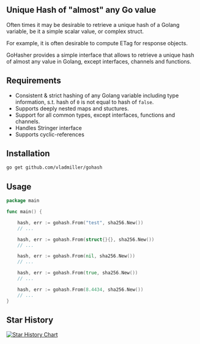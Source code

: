 ## Unique Hash of "almost" any Go value


Often times it may be desirable to retrieve a unique hash of a Golang variable, be it a simple scalar value,
or complex struct.

For example, it is often desirable to compute ETag for response objects.

GoHasher provides a simple interface that allows to retrieve a unique hash of almost any value in Golang, except
interfaces, channels and functions.

## Requirements

* Consistent & strict hashing of any Golang variable including type information, s.t. hash of `0` is not equal to hash of `false`. 
* Supports deeply nested maps and stuctures.
* Support for all common types, except interfaces, functions and channels.
* Handles Stringer interface
* Supports cyclic-references

## Installation

```bash
go get github.com/vladmiller/gohash
```

## Usage

```go
package main

func main() {

    hash, err := gohash.From("test", sha256.New())
    // ...

    hash, err := gohash.From(struct{}{}, sha256.New())
    // ...

    hash, err := gohash.From(nil, sha256.New())
    // ...

    hash, err := gohash.From(true, sha256.New())
    // ...

    hash, err := gohash.From(8.4434, sha256.New())
    // ...
}

```


## Star History

[![Star History Chart](https://api.star-history.com/svg?repos=vladmiller/gohasher&type=Date)](https://www.star-history.com/#vladmiller/gohasher&Date)
